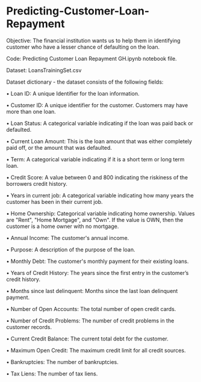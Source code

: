# Predicting-Customer-Loan-Repayment

Objective: The financial institution wants us to help them in identifying customer who have a lesser chance of defaulting on the loan.

Code: Predicting Customer Loan Repayment GH.ipynb notebook file.

Dataset: LoansTrainingSet.csv

Dataset dictionary - the dataset consists of the following fields:

• Loan ID: A unique Identifier for the loan information.

• Customer ID: A unique identifier for the customer. Customers may have more than one loan.

• Loan Status: A categorical variable indicating if the loan was paid back or defaulted.

• Current Loan Amount: This is the loan amount that was either completely paid off, or the amount that was defaulted.

• Term: A categorical variable indicating if it is a short term or long term loan.

• Credit Score: A value between 0 and 800 indicating the riskiness of the borrowers credit history.

• Years in current job: A categorical variable indicating how many years the customer has been in their current job.

• Home Ownership: Categorical variable indicating home ownership. Values are "Rent", "Home Mortgage", and "Own". If the value is OWN, then the customer is a home owner with no mortgage.

• Annual Income: The customer's annual income.

• Purpose: A description of the purpose of the loan.

• Monthly Debt: The customer's monthly payment for their existing loans.

• Years of Credit History: The years since the first entry in the customer’s credit history.

• Months since last delinquent: Months since the last loan delinquent payment.

• Number of Open Accounts: The total number of open credit cards.

• Number of Credit Problems: The number of credit problems in the customer records.

• Current Credit Balance: The current total debt for the customer.

• Maximum Open Credit: The maximum credit limit for all credit sources.

• Bankruptcies: The number of bankruptcies.

• Tax Liens: The number of tax liens.
